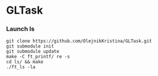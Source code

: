 # GLTask
### Launch ls <br>
`git clone https://github.com/OlejnikKristina/GLTask.git`<br>
`git submodule init`<br>
`git submodule update`<br>
`make -C ft_printf/ re -s` <br>
`cd ls/ && make`<br>
`./ft_ls -la`
